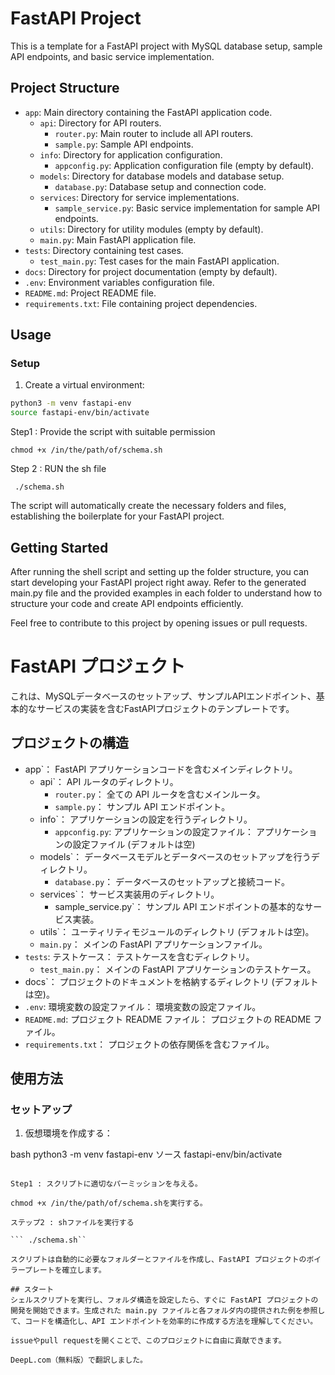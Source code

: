 # FastAPI Project

This is a template for a FastAPI project with MySQL database setup, sample API endpoints, and basic service implementation.

## Project Structure

- `app`: Main directory containing the FastAPI application code.
  - `api`: Directory for API routers.
    - `router.py`: Main router to include all API routers.
    - `sample.py`: Sample API endpoints.
  - `info`: Directory for application configuration.
    - `appconfig.py`: Application configuration file (empty by default).
  - `models`: Directory for database models and database setup.
    - `database.py`: Database setup and connection code.
  - `services`: Directory for service implementations.
    - `sample_service.py`: Basic service implementation for sample API endpoints.
  - `utils`: Directory for utility modules (empty by default).
  - `main.py`: Main FastAPI application file.
- `tests`: Directory containing test cases.
  - `test_main.py`: Test cases for the main FastAPI application.
- `docs`: Directory for project documentation (empty by default).
- `.env`: Environment variables configuration file.
- `README.md`: Project README file.
- `requirements.txt`: File containing project dependencies.

## Usage

### Setup

1. Create a virtual environment:

```bash
python3 -m venv fastapi-env
source fastapi-env/bin/activate
```

Step1 : Provide the script with suitable permission

``` chmod +x /in/the/path/of/schema.sh  ```

Step 2 : RUN the sh file 

``` ./schema.sh```

The script will automatically create the necessary folders and files, establishing the boilerplate for your FastAPI project.

## Getting Started
After running the shell script and setting up the folder structure, you can start developing your FastAPI project right away. Refer to the generated main.py file and the provided examples in each folder to understand how to structure your code and create API endpoints efficiently.

Feel free to contribute to this project by opening issues or pull requests.


# FastAPI プロジェクト

これは、MySQLデータベースのセットアップ、サンプルAPIエンドポイント、基本的なサービスの実装を含むFastAPIプロジェクトのテンプレートです。

## プロジェクトの構造

- app`： FastAPI アプリケーションコードを含むメインディレクトリ。
  - api`： API ルータのディレクトリ。
    - `router.py`： 全ての API ルータを含むメインルータ。
    - `sample.py`： サンプル API エンドポイント。
  - info`： アプリケーションの設定を行うディレクトリ。
    - `appconfig.py`: アプリケーションの設定ファイル： アプリケーションの設定ファイル (デフォルトは空)
  - models`： データベースモデルとデータベースのセットアップを行うディレクトリ。
    - `database.py`： データベースのセットアップと接続コード。
  - services`： サービス実装用のディレクトリ。
    - sample_service.py`： サンプル API エンドポイントの基本的なサービス実装。
  - utils`： ユーティリティモジュールのディレクトリ (デフォルトは空)。
  - `main.py`： メインの FastAPI アプリケーションファイル。
- `tests`: テストケース： テストケースを含むディレクトリ。
  - `test_main.py`： メインの FastAPI アプリケーションのテストケース。
- docs`： プロジェクトのドキュメントを格納するディレクトリ (デフォルトは空)。
- `.env`: 環境変数の設定ファイル： 環境変数の設定ファイル。
- `README.md`: プロジェクト README ファイル： プロジェクトの README ファイル。
- `requirements.txt`： プロジェクトの依存関係を含むファイル。

## 使用方法

### セットアップ

1. 仮想環境を作成する：

bash
python3 -m venv fastapi-env
ソース fastapi-env/bin/activate
```

Step1 : スクリプトに適切なパーミッションを与える。

chmod +x /in/the/path/of/schema.shを実行する。

ステップ2 : shファイルを実行する 

``` ./schema.sh``

スクリプトは自動的に必要なフォルダーとファイルを作成し、FastAPI プロジェクトのボイラープレートを確立します。

## スタート
シェルスクリプトを実行し、フォルダ構造を設定したら、すぐに FastAPI プロジェクトの開発を開始できます。生成された main.py ファイルと各フォルダ内の提供された例を参照して、コードを構造化し、API エンドポイントを効率的に作成する方法を理解してください。

issueやpull requestを開くことで、このプロジェクトに自由に貢献できます。

DeepL.com（無料版）で翻訳しました。
